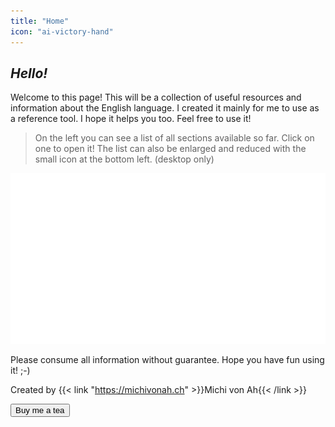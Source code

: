 ```yaml
---
title: "Home"
icon: "ai-victory-hand"
---
```


## <var id="greeting">Hello!</var> <i class="ai-victory-hand"></i>

Welcome to this page! This will be a collection of useful resources and information about the English language. I created it mainly for me to use as a reference tool. I hope it helps you too. Feel free to use it!

> On the left you can see a list of all sections available so far. Click on one to open it! The list can also be enlarged and reduced with the small icon at the bottom left. (desktop only)

![English introduction](assets/images/english_background.svg "English introduction")

Please consume all information without guarantee. Hope you have fun using it! ;-)

Created by {{< link "https://michivonah.ch" >}}Michi von Ah{{< /link >}}

<button onclick="window.open('https://paypal.me/michivonah')">Buy me a tea <i class="ai-togo-cup"></i></button>